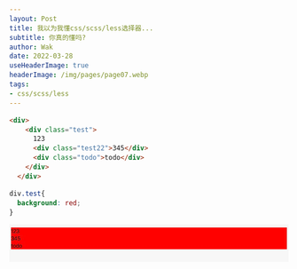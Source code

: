 ```yaml
---
layout: Post  
title: 我以为我懂css/scss/less选择器...   
subtitle: 你真的懂吗?  
author: Wak  
date: 2022-03-28  
useHeaderImage: true  
headerImage: /img/pages/page07.webp  
tags:
- css/scss/less
---
```


```html
<div>
    <div class="test">
      123
      <div class="test22">345</div>
      <div class="todo">todo</div>
    </div>
  </div>
```

```css
div.test{
  background: red;
}
```
![img.png](img.png)


